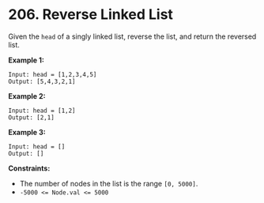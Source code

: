 # 206. Reverse Linked List

Given the `head` of a singly linked list, reverse the list, and return the reversed list.

**Example 1:**

    Input: head = [1,2,3,4,5]
    Output: [5,4,3,2,1]

**Example 2:**

    Input: head = [1,2]
    Output: [2,1]

**Example 3:**

    Input: head = []
    Output: []

**Constraints:**

- The number of nodes in the list is the range `[0, 5000]`.
- `-5000 <= Node.val <= 5000`
